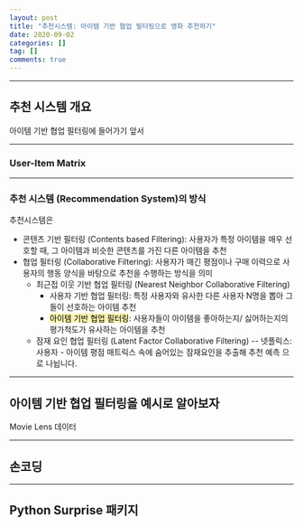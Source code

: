 ```yaml
---
layout: post
title: "추천시스템: 아이템 기반 협업 필터링으로 영화 추천하기"
date: 2020-09-02
categories: []
tag: []
comments: true
---
```



---
## 추천 시스템 개요

아이템 기반 협업 필터링에 들어가기 앞서 

---
### User-Item Matrix


---
### 추천 시스템 (Recommendation System)의 방식

추천시스템은
* 콘텐츠 기반 필터링 (Contents based Filtering): 사용자가 특정 아이템을 매우 선호할 때, 그 아이템과 비슷한 콘텐츠를 가진 다른 아이템을 추천
* 협업 필터링 (Collaborative Filtering): 사용자가 매긴 평점이나 구매 이력으로 사용자의 행동 양식을 바탕으로 추천을 수행하는 방식을 의미
  * 최근접 이웃 기반 협업 필터링 (Nearest Neighbor Collaborative Filtering)
    * 사용자 기반 협업 필터링: 특정 사용자와 유사한 다른 사용자 N명을 뽑아 그들이 선호하는 아이템 추천
    * <mark style='background-color: #fff5b1'>아이템 기반 협업 필터링</mark>: 사용자들이 아이템을 좋아하는지/ 싫어하는지의 평가척도가 유사하는 아이템을 추천
  * 잠재 요인 협업 필터링 (Latent Factor Collaborative Filtering) -- 넷플릭스: 사용자 - 아이템 평점 매트릭스 속에 숨어있는 잠재요인을 추출해 추천 예측
으로 나뉩니다.


---
## 아이템 기반 협업 필터링을 예시로 알아보자

Movie Lens 데이터



---
## 손코딩


---
## Python Surprise 패키지